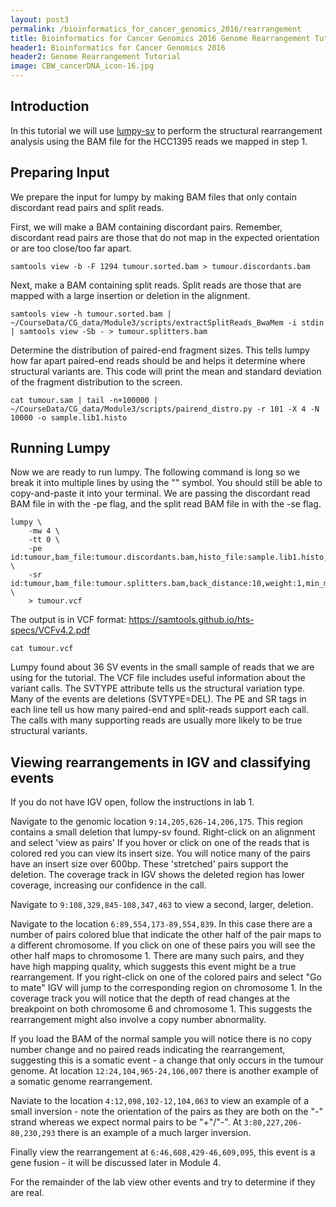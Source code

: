 ```yaml
---
layout: post3
permalink: /bioinformatics_for_cancer_genomics_2016/rearrangement
title: Bioinformatics for Cancer Genomics 2016 Genome Rearrangement Tutorial
header1: Bioinformatics for Cancer Genomics 2016
header2: Genome Rearrangement Tutorial
image: CBW_cancerDNA_icon-16.jpg
---
```


## Introduction

In this tutorial we will use [lumpy-sv](https://github.com/arq5x/lumpy-sv) to perform the structural rearrangement analysis
using the BAM file for the HCC1395 reads we mapped in step 1.

## Preparing Input

We prepare the input for lumpy by making BAM files that only contain discordant read pairs and split reads.

First, we will make a BAM containing discordant pairs. Remember, discordant read pairs are those that do not map in the expected orientation or are too close/too far apart.

```
samtools view -b -F 1294 tumour.sorted.bam > tumour.discordants.bam
```

Next, make a BAM containing split reads. Split reads are those that are mapped with a large insertion or deletion in the alignment.

```
samtools view -h tumour.sorted.bam | ~/CourseData/CG_data/Module3/scripts/extractSplitReads_BwaMem -i stdin | samtools view -Sb - > tumour.splitters.bam
```

Determine the distribution of paired-end fragment sizes. This tells lumpy how far apart paired-end reads should be and helps it determine where structural variants are. This code will print the mean and standard deviation of the fragment distribution to the screen.

```
cat tumour.sam | tail -n+100000 | ~/CourseData/CG_data/Module3/scripts/pairend_distro.py -r 101 -X 4 -N 10000 -o sample.lib1.histo
```

## Running Lumpy

Now we are ready to run lumpy. The following command is long so we break it into multiple lines by using the "\" symbol. You should still be able to copy-and-paste it into your terminal. We are passing the discordant read BAM file in with the -pe flag, and the split read BAM file in with the -se flag. 

```
lumpy \
    -mw 4 \
    -tt 0 \
    -pe id:tumour,bam_file:tumour.discordants.bam,histo_file:sample.lib1.histo,mean:250,stdev:40,read_length:101,min_non_overlap:101,discordant_z:5,back_distance:10,weight:1,min_mapping_threshold:20 \
    -sr id:tumour,bam_file:tumour.splitters.bam,back_distance:10,weight:1,min_mapping_threshold:20 \
    > tumour.vcf
```

The output is in VCF format: https://samtools.github.io/hts-specs/VCFv4.2.pdf

```
cat tumour.vcf
```

Lumpy found about 36 SV events in the small sample of reads that we are using for the tutorial. The VCF file includes useful information about the variant calls.  The SVTYPE attribute tells us the structural variation type. Many of the events are deletions (SVTYPE=DEL).  The PE and SR tags in each line tell us how many paired-end and split-reads support each call. The calls with many
 supporting reads are usually more likely to be true structural variants.


## Viewing rearrangements in IGV and classifying events

If you do not have IGV open, follow the instructions in lab 1.

Navigate to the genomic location `9:14,205,626-14,206,175`.
This region contains a small deletion that lumpy-sv found.
Right-click on an alignment and select 'view as pairs'
If you hover or click on one of the reads that is colored red
you can view its insert size. You will notice many of the pairs
have an insert size over 600bp. These 'stretched' pairs
support the deletion. The coverage track in IGV shows
the deleted region has lower coverage, increasing our confidence in the call.

Navigate to `9:108,329,845-108,347,463` to view a second, larger, deletion.

Navigate to the location `6:89,554,173-89,554,839`. In this case there are a number of pairs colored blue that indicate the other half of the pair maps to a different chromosome. If you click on one of these pairs you will see the other half maps to chromosome 1. There are many such pairs, and they have high mapping quality, which suggests this event might be a true rearrangement. If you right-click on one of the colored pairs and select "Go to mate" IGV will jump to the corresponding region on chromosome 1. In the coverage track you will notice that the depth of read changes at the breakpoint on both chromosome 6 and chromosome 1. This suggests the rearrangement might also involve a copy number abnormality.

If you load the BAM of the normal sample you will notice there is no copy number change and no paired reads indicating the rearrangement, suggesting this is a somatic event - a change that only occurs in the tumour genome.  At location `12:24,104,965-24,106,007` there is another example of a somatic genome rearrangement.

Naviate to the location `4:12,098,102-12,104,063` to view an example of a small inversion - note the orientation of the pairs as they are both on the "-" strand whereas we expect normal pairs to be "+"/"-". At `3:80,227,206-80,230,293` there is an example of a much larger inversion.

Finally view the rearrangement at `6:46,608,429-46,609,095`, this event is a gene fusion - it will be discussed later in Module 4.

For the remainder of the lab view other events and try to determine if they are real.
